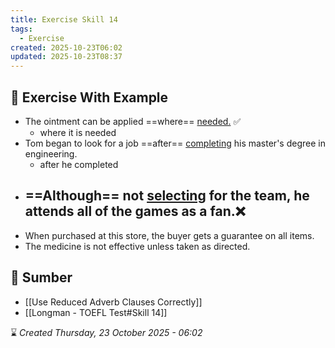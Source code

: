 ```yaml
---
title: Exercise Skill 14
tags:
  - Exercise
created: 2025-10-23T06:02
updated: 2025-10-23T08:37
---
```

## 💪 Exercise With Example
- The ointment can be applied ==where== <u>needed.</u> ✅ 
	- where it is needed
- Tom began to look for a job ==after== <u>completing</u> his master's degree in engineering.
	- after he completed
- ==Although== not <u>selecting</u> for the team, he attends all of the games as a fan.❌
	- 
- When purchased at this store, the buyer gets a guarantee on all items.
- The medicine is not effective unless taken as directed.


## 🔗 Sumber
- [[Use Reduced Adverb Clauses Correctly]]
- [[Longman - TOEFL Test#Skill 14]]

⌛ *Created Thursday, 23 October 2025 - 06:02*